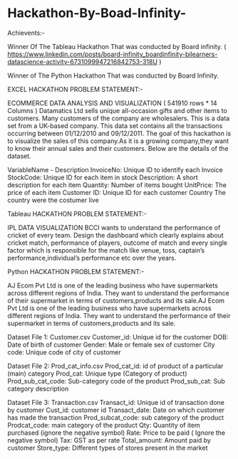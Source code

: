 # Hackathon-By-Boad-Infinity-


Achievents:-

Winner Of The Tableau Hackathon That was conducted by Board infinity.
( https://www.linkedin.com/posts/board-infinity_boardinfinity-bilearners-datascience-activity-6731099947216842753-318U  )



Winner of The Python Hackathon That was conducted by Board Infinity.



EXCEL HACKATHON PROBLEM STATEMENT:-

ECOMMERCE DATA ANALYSIS AND VISUALIZATION  ( 541910 rows * 14 Columns )
Datamatics Ltd sells unique all-occasion gifts and other items to customers. Many customers of the company are wholesalers. This is a data set from a UK-based company. This data set contains all the transactions occurring between 01/12/2010 and 09/12/2011. The goal of this hackathon is to visualize the sales of this company.As it is a growing company,they want to know their annual sales and their customers. Below are the details of the dataset. 

VariableName - Description
InvoiceNo: Unique ID to identify each Invoice
StockCode: Unique ID for each item in stock
Description: A short description for each item
Quantity: Number of items bought
UnitPrice: The price of each item
Customer ID: Unique ID for each customer
Country The country were the costumer live




Tableau HACKATHON PROBLEM STATEMENT:-

IPL DATA VISUALIZATION
BCCI wants to understand the performance of cricket of every team. Design the dashboard which clearly explains about cricket match, performance of players, outcome of match and every single factor which is responsible for the match like venue, toss, captain’s performance,individual’s performance etc over the years.




Python  HACKATHON PROBLEM STATEMENT:-


AJ Ecom Pvt Ltd is one of the leading business who have supermarkets across different regions of India. They want to understand the performance of their supermarket in terms of customers,products and its sale.AJ Ecom Pvt Ltd is one of the leading business who have supermarkets across different regions of India. They want to understand the performance of their supermarket in terms of customers,products and its sale.

Dataset File 1: Customer.csv
Customer_id: Unique id for the customer
DOB: Date of birth of customer
Gender: Male or female sex of customer
City code: Unique code of city of customer

Dataset File 2: Prod_cat_info.csv
Prod_cat_id: id of product of a particular (main) category
Prod_cat: Unique type (Category of product)
Prod_sub_cat_code: Sub-category code of the product
Prod_sub_cat: Sub category description

Dataset File 3: Transaction.csv
Transact_id: Unique id of transaction done by customer
Cust_id: customer id
Transact_date: Date on which customer has made the transaction
Prod_subcat_code: sub category of the product
Prodcat_code: main category of the product
Qty: Quantity of item purchased (ignore the negative symbol)
Rate: Price to be paid ( Ignore the negative symbol)
Tax: GST as per rate
Total_amount: Amount paid by customer
Store_type: Different types of stores present in the market
